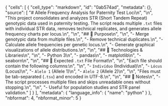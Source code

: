 {
 "cells": [
  {
   "cell_type": "markdown",
   "id": "0ab574ad",
   "metadata": {},
   "source": [
    "# Allele Frequency Analysis for Paternity Test Loci\n",
    "\n",
    "This project consolidates and analyzes STR (Short Tandem Repeat) genotypic data used in paternity testing. The script reads multiple `.txt` files with individual STR data, removes technical replicates, and generates allele frequency charts per locus.\n",
    "\n",
    "## 🚀 Purpose\n",
    "\n",
    "- Merge genotypic data from multiple files.\n",
    "- Remove technical duplicates.\n",
    "- Calculate allele frequencies per genetic locus.\n",
    "- Generate graphical visualizations of allele distributions.\n",
    "\n",
    "## 🧰 Technologies & Libraries\n",
    "\n",
    "- Python 3\n",
    "- pandas\n",
    "- matplotlib\n",
    "- seaborn\n",
    "\n",
    "## 📁 Expected `.txt` File Format\n",
    "\n",
    "Each file should contain the following columns:\n",
    "\n",
    "- `Indivíduo` (Individual)\n",
    "- `Lócus` (Locus)\n",
    "- `Alelo 1` (Allele 1)\n",
    "- `Alelo 2` (Allele 2)\n",
    "\n",
    "Files must be tab-separated (`.tsv`) and encoded in UTF-8.\n",
    "\n",
    "## 📌 Notes\n",
    "- The script processes multiple files and skips unreadable ones without stopping.\n",
    "\n",
    "- Useful for population studies and STR panel validation."
   ]
  }
 ],
 "metadata": {
  "language_info": {
   "name": "python"
  }
 },
 "nbformat": 4,
 "nbformat_minor": 5
}
